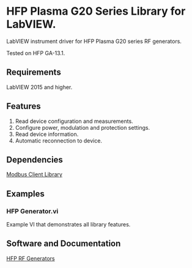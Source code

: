 # HFP Plasma G20 Series Library for LabVIEW.
LabVIEW instrument driver for HFP Plasma G20 series RF generators.

Tested on HFP GA-13.1.

## Requirements
LabVIEW 2015 and higher.

## Features
1. Read device configuration and measurements.
2. Configure power, modulation and protection settings.
3. Read device information.
4. Automatic reconnection to device.

## Dependencies
[Modbus Client Library](https://github.com/plasmapper/modbus-client-labview)

## Examples
### HFP Generator.vi
Example VI that demonstrates all library features.

## Software and Documentation
[HFP RF Generators](https://www.hfpower.ru/Product_rus.htm#%D0%92%D0%A7_%D0%B3%D0%B5%D0%BD%D0%B5%D1%80%D0%B0%D1%82%D0%BE%D1%80%D1%8B)  
